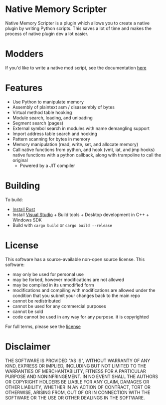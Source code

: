 # Native Memory Scripter

Native Memory Scripter is a plugin which allows you to create a native plugin by writing Python scripts. This saves a lot of time and makes the process of native plugin dev a lot easier.

# Modders
If you'd like to write a native mod script, see the documentation [here](https://molotovcherry.github.io/Native-Memory-Scripter/)

# Features
- Use Python to manipulate memory
- Assembly of plaintext asm / disassembly of bytes
- Virtual method table hooking
- Module search, loading, and unloading
- Segment search (pages)
- External symbol search in modules with name demangling support
- Import address table search and hooking
- Pattern scanning for bytes in memory
- Memory manipulation (read, write, set, and allocate memory)
- Call native functions from python, and hook (vmt, iat, and jmp hooks) native functions with a python callback, along with trampoline to call the original
  - Powered by a JIT compiler

# Building

To build:
- [Install Rust](https://rustup.rs/)
- Install [Visual Studio](https://visualstudio.microsoft.com/downloads/) + Build tools + Desktop development in C++ + Windows SDK
- Build with `cargo build` or `cargo build --release`

# License
This software has a source-available non-open source license.
This software:
- may only be used for personal use
- may be forked, however modifications are not allowed
- may be compiled in its unmodified form
- modifications and compiling with modifications are allowed under the condition that you submit your changes back to the main repo
- cannot be redistributed
- cannot be used for any commercial purposes
- cannot be sold
- code cannot be used in any way for any purpose. it is copyrighted

For full terms, please see the [license](LICENSE)

# Disclaimer
THE SOFTWARE IS PROVIDED "AS IS", WITHOUT WARRANTY OF ANY KIND, EXPRESS OR IMPLIED, INCLUDING BUT NOT LIMITED TO THE WARRANTIES OF MERCHANTABILITY, FITNESS FOR A PARTICULAR PURPOSE AND NONINFRINGEMENT. IN NO EVENT SHALL THE AUTHORS OR COPYRIGHT HOLDERS BE LIABLE FOR ANY CLAIM, DAMAGES OR OTHER LIABILITY, WHETHER IN AN ACTION OF CONTRACT, TORT OR OTHERWISE, ARISING FROM, OUT OF OR IN CONNECTION WITH THE SOFTWARE OR THE USE OR OTHER DEALINGS IN THE SOFTWARE.
